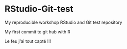 # RStudio-Git-test
My reproducible workshop RStudio and Git test repository

My first commit to git hub with R

Le feu j'ai tout capté !!!
